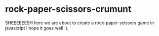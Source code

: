 # rock-paper-scissors-crumunt

SHEEEEEESH here we are about to create a rock-paper-scissors game in javascript
I hope it goes well :);

